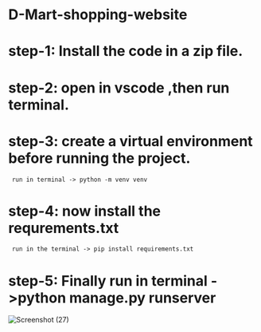 # D-Mart-shopping-website
# step-1: Install the code in a zip file.
# step-2: open in vscode ,then run terminal.
# step-3: create a virtual environment before running the project.
     run in terminal -> python -m venv venv  
# step-4: now install the requrements.txt
     run in the terminal -> pip install requirements.txt 
# step-5: Finally run in terminal ->python manage.py runserver


![Screenshot (27)](https://user-images.githubusercontent.com/60452355/161254343-174a6372-47da-4620-862c-88bb621394ee.png)
